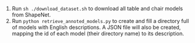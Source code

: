 1. Run `sh ./download_dataset.sh` to download all table and chair models from ShapeNet.
2. Run `python retrieve_annoted_models.py` to create and fill a directory full of models with English descriptions. A JSON file will also be created, mapping the id of each model (their directory name) to its description.
